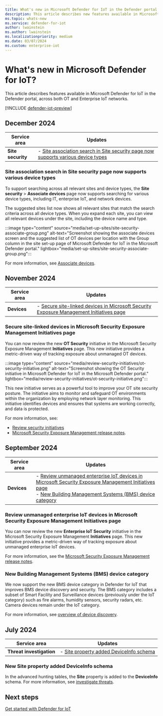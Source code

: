 ```yaml
---
title: What's new in Microsoft Defender for IoT in the Defender portal
description: This article describes new features available in Microsoft Defender for IoT in the Defender portal, including both OT and Enterprise IoT networks.
ms.topic: whats-new
ms.service: defender-for-iot
author: lwainstein
ms.author: lwainstein
ms.localizationpriority: medium
ms.date: 03/07/2024
ms.custom: enterprise-iot
---
```


# What's new in Microsoft Defender for IoT?

This article describes features available in Microsoft Defender for IoT in the Defender portal, across both OT and Enterprise IoT networks.

[!INCLUDE [defender-iot-preview](../includes//defender-for-iot-defender-public-preview.md)]

## December 2024

|Service area  |Updates  |
|---------|---------|
| **Site security** | - [Site association search in Site security page now supports various device types](#site-association-search-in-site-security-page-now-supports-various-device-types) |

### Site association search in Site security page now supports various device types

To support searching across all relevant sites and device types, the **Site security** > **Associate devices** page now supports searching for various device types, including IT, enterprise IoT, and network devices.

The suggested sites list now shows all relevant sites that match the search criteria across all device types. When you expand each site, you can view all relevant devices under the site, including the device name and type.

:::image type="content" source="media/set-up-sites/site-security-associate-group.png" alt-text="Screenshot showing the associate devices screen and the suggested list of OT devices per location with the Group column in the site set-up page of Microsoft Defender for IoT in the Microsoft Defender portal." lightbox="media/set-up-sites/site-security-associate-group.png":::

For more information, see [Associate devices](set-up-sites.md#associate-devices).

## November 2024

|Service area  |Updates  |
|---------|---------|
| **Devices** | - [Secure site-linked devices in Microsoft Security Exposure Management Initiatives page](#secure-site-linked-devices-in-microsoft-security-exposure-management-initiatives-page) |

### Secure site-linked devices in Microsoft Security Exposure Management Initiatives page

You can now review the new **OT Security** initiative in the Microsoft Security Exposure Management **Initiatives** page. This new initiative provides a metric-driven way of tracking exposure about unmanaged OT devices.

:::image type="content" source="media/review-security-initiatives/ot-security-initiative.png" alt-text="Screenshot showing the OT Security initiative in Microsoft Defender for IoT in the Microsoft Defender portal." lightbox="media/review-security-initiatives/ot-security-initiative.png":::

This new initiative serves as a powerful tool to improve your OT site security posture. The initiative aims to monitor and safeguard OT environments within the organization by employing network layer monitoring. This initiative identifies devices and ensures that systems are working correctly, and data is protected.

For more information, see: 

- [Review security initiatives](review-security-initiatives.md)
- [Microsoft Security Exposure Management release notes](/security-exposure-management/whats-new#ot-security-initiative).

## September 2024

|Service area  |Updates  |
|---------|---------|
| **Devices** | - [Review unmanaged enterprise IoT devices in Microsoft Security Exposure Management Initiatives page](#review-unmanaged-enterprise-iot-devices-in-microsoft-security-exposure-management-initiatives-page)<br>- [New Building Management Systems (BMS) device category](#new-building-management-systems-bms-device-category)|

### Review unmanaged enterprise IoT devices in Microsoft Security Exposure Management Initiatives page

You can now review the new **Enterprise IoT Security** initiative in the Microsoft Security Exposure Management **Initiatives** page. This new initiative provides a metric-driven way of tracking exposure about unmanaged enterprise IoT devices.

For more information, see the [Microsoft Security Exposure Management release notes](/security-exposure-management/whats-new#new-enterprise-iot-security-initiative).

### New Building Management Systems (BMS) device category

We now support the new BMS device category in Defender for IoT that improves BMS device discovery and security. The BMS category includes a subset of Smart Facility and Surveillance devices (previously under the IoT category) such as fire alarms, humidity sensors, security radars, etc. Camera devices remain under the IoT category.

For more information, see [overview of device discovery](device-discovery.md).

## July 2024

|Service area  |Updates  |
|---------|---------|
| **Threat investigation** | - [Site property added DeviceInfo schema](#new-site-property-added-deviceinfo-schema) |

### New Site property added DeviceInfo schema

In the advanced hunting tables, the **Site** property is added to the **DeviceInfo** schema. For more information, see [investigate threats](investigate-threats.md#advanced-hunting).

## Next steps

[Get started with Defender for IoT](get-started.md)
